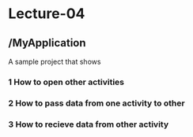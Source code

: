 # Lecture-04

 
## /MyApplication
A sample project that shows 
	
### 1	How to open other activities
### 2	How to pass data from one activity to other
### 3	How to recieve data from other activity
